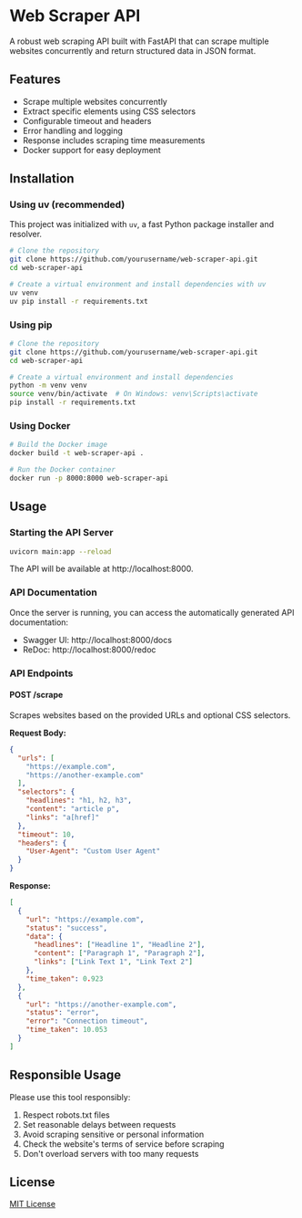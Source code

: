 # Web Scraper API

A robust web scraping API built with FastAPI that can scrape multiple websites concurrently and return structured data in JSON format.

## Features

- Scrape multiple websites concurrently
- Extract specific elements using CSS selectors
- Configurable timeout and headers
- Error handling and logging
- Response includes scraping time measurements
- Docker support for easy deployment

## Installation

### Using uv (recommended)

This project was initialized with `uv`, a fast Python package installer and resolver.

```bash
# Clone the repository
git clone https://github.com/yourusername/web-scraper-api.git
cd web-scraper-api

# Create a virtual environment and install dependencies with uv
uv venv
uv pip install -r requirements.txt
```

### Using pip

```bash
# Clone the repository
git clone https://github.com/yourusername/web-scraper-api.git
cd web-scraper-api

# Create a virtual environment and install dependencies
python -m venv venv
source venv/bin/activate  # On Windows: venv\Scripts\activate
pip install -r requirements.txt
```

### Using Docker

```bash
# Build the Docker image
docker build -t web-scraper-api .

# Run the Docker container
docker run -p 8000:8000 web-scraper-api
```

## Usage

### Starting the API Server

```bash
uvicorn main:app --reload
```

The API will be available at http://localhost:8000.

### API Documentation

Once the server is running, you can access the automatically generated API documentation:

- Swagger UI: http://localhost:8000/docs
- ReDoc: http://localhost:8000/redoc

### API Endpoints

#### POST /scrape

Scrapes websites based on the provided URLs and optional CSS selectors.

**Request Body:**

```json
{
  "urls": [
    "https://example.com",
    "https://another-example.com"
  ],
  "selectors": {
    "headlines": "h1, h2, h3",
    "content": "article p",
    "links": "a[href]"
  },
  "timeout": 10,
  "headers": {
    "User-Agent": "Custom User Agent"
  }
}
```

**Response:**

```json
[
  {
    "url": "https://example.com",
    "status": "success",
    "data": {
      "headlines": ["Headline 1", "Headline 2"],
      "content": ["Paragraph 1", "Paragraph 2"],
      "links": ["Link Text 1", "Link Text 2"]
    },
    "time_taken": 0.923
  },
  {
    "url": "https://another-example.com",
    "status": "error",
    "error": "Connection timeout",
    "time_taken": 10.053
  }
]
```

## Responsible Usage

Please use this tool responsibly:

1. Respect robots.txt files
2. Set reasonable delays between requests
3. Avoid scraping sensitive or personal information
4. Check the website's terms of service before scraping
5. Don't overload servers with too many requests

## License

[MIT License](LICENSE)
